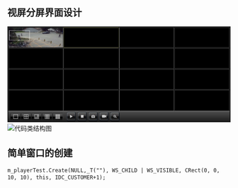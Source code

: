 ## 视屏分屏界面设计
![目标结果图](./images/分屏显示界面2.jpg)
![代码类结构图](https://github.com/wblong/TVWallAX/blob/master/images/分屏显示界面1.jpg?raw=true)
## 简单窗口的创建
	m_playerTest.Create(NULL,_T(""), WS_CHILD | WS_VISIBLE, CRect(0, 0, 10, 10), this, IDC_CUSTOMER+1);

